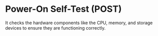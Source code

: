
# Power-On Self-Test (POST)

It checks the hardware components like the CPU, memory, and storage devices to ensure they are functioning correctly.